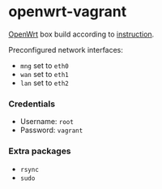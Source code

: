 # openwrt-vagrant

[OpenWrt](https://openwrt.org/) box build according to [instruction](https://openwrt.org/docs/guide-user/virtualization/virtualbox-vm).

Preconfigured network interfaces:
* `mng` set to `eth0`
* `wan` set to `eth1`
* `lan` set to `eth2`

### Credentials
* Username: `root`
* Password: `vagrant`

### Extra packages
* `rsync`
* `sudo`
